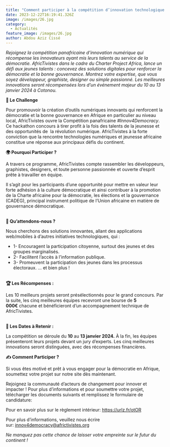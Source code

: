 ```yaml
---
title: "Comment participer à la compétition d’innovation technologique au service de la démocratie !"
date: 2023-12-22T16:19:41.326Z
image: /images/26.jpg
category:
  - Actualités
feature_image: /images/26.jpg
author: Abdou Aziz Cissé
---
```

*Rejoignez la compétition panafricaine d’innovation numérique qui récompense les innovateurs ayant mis leurs talents au service de la démocratie. AfricTivistes dans le cadre du Charter Project Africa, lance un défi aux jeunes talents : concevez des solutions digitales pour renforcer la démocratie et la bonne gouvernance. Montrez votre expertise, que vous soyez développeur, graphiste, designer ou simple passionné. Les meilleures innovations seront récompensées lors d’un événement majeur du 10 au 13 janvier 2024 à Cotonou.*



**🚀 Le Challenge** 

Pour promouvoir la création d’outils numériques innovants qui renforcent la démocratie et la bonne gouvernance en Afrique en particulier au niveau local, AfricTivistes ouvre la Compétition panafricaine *\#Innov4Democracy*.  Ce hackathon concours à tirer profit à la fois des talents de la jeunesse et des opportunités de  la révolution numérique. AfricTivistes à la forte conviction que la rencontre technologies numériques et jeunesse africaine constitue une réponse aux principaux défis du continent.



**🌍 Pourquoi Participer ?**

A travers ce programme, AfricTivistes compte rassembler les développeurs, graphistes, designers, et toute personne passionnée et ouverte d’esprit prête à travailler en équipe.

Il s’agit pour les participants d’une opportunité pour mettre en valeur leur forte adhésion à la culture démocratique et ainsi contribuer à la promotion de la Charte africaine pour la démocratie, les élections et la gouvernance (CADEG), principal instrument politique de l’Union africaine en matière de gouvernance démocratique.

\
**🌟 Qu’attendons-nous ?**

Nous cherchons des solutions innovantes, allant des applications web/mobiles à d’autres initiatives technologiques, qui :

* 1- Encouragent la participation citoyenne, surtout des jeunes et des groupes marginalisés.
* 2- Facilitent l’accès à l’information publique.
* 3- Promeuvent la participation des jeunes dans les processus électoraux. … et bien plus !

\
**🏆 Les Récompenses :**

Les 10 meilleurs projets seront présélectionnés pour le grand concours. Par la suite, les cinq meilleures équipes recevront une bourse de **5 000€** chacune et bénéficieront d’un accompagnement technique de AfricTivistes.

\
**📅 Les Dates à Retenir :**

La compétition se déroule du **10** au **13 janvier 2024.** À la fin, les équipes présenteront leurs projets devant un jury d’experts. Les cinq meilleures innovations seront distinguées, avec des récompenses financières.

**✍️ Comment Participer ?**

Si vous êtes motivé et prêt à vous engager pour la démocratie en Afrique, soumettez votre projet sur notre site dès maintenant.

Rejoignez la communauté d’acteurs de changement pour innover et impacter ! Pour plus d’informations et pour soumettre votre projet, télécharger les documents suivants et remplissez le formulaire de candidature:

Pour en savoir plus sur le règlement intérieur: <https://urlz.fr/otOR>

Pour plus d’informations, veuillez nous écrire sur: [innov4democracy@africtivistes.org](mailto:innov4democracy@africtivistes.org)

*Ne manquez pas cette chance de laisser votre empreinte sur le futur du continent !*